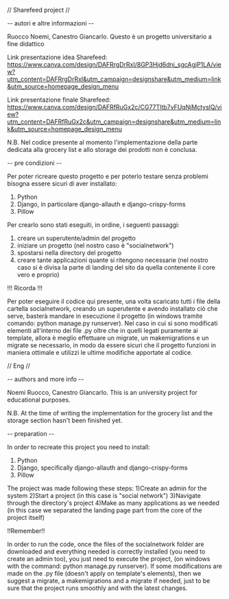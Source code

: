 // Sharefeed project //

-- autori e altre informazioni -- 

Ruocco Noemi, Canestro Giancarlo.
Questo è un progetto universitario a fine didattico

Link presentazione idea Sharefeed: https://www.canva.com/design/DAFRrgDrRxI/8GP3Hjd6dni_sgcAgjP1LA/view?utm_content=DAFRrgDrRxI&utm_campaign=designshare&utm_medium=link&utm_source=homepage_design_menu

Link presentazione finale Sharefeed: https://www.canva.com/design/DAFRfRuGx2c/CG77Tltb7vFUqNjMctyslQ/view?utm_content=DAFRfRuGx2c&utm_campaign=designshare&utm_medium=link&utm_source=homepage_design_menu

N.B. Nel codice presente al momento l'implementazione della parte dedicata alla grocery list e allo storage dei prodotti non è conclusa. 

-- pre condizioni -- 

Per poter ricreare questo progetto e per poterlo testare senza problemi bisogna essere sicuri di aver installato:
1) Python 
2) Django, in particolare django-allauth e django-crispy-forms 
3) Pillow 

Per crearlo sono stati eseguiti, in ordine, i seguenti passaggi:
1) creare un superutente/admin del progetto 
2) iniziare un progetto (nel nostro caso è "socialnetwork")
3) spostarsi nella directory del progetto
4) creare tante applicazioni quante si ritengono necessarie (nel nostro caso si è divisa la parte di landing del sito da quella contenente il core vero e proprio)

!!! Ricorda !!!

Per poter eseguire il codice qui presente, una volta scaricato tutti i file della cartella socialnetwork, creando un superutente e avendo installato ciò che serve, basterà mandare in esecuzione il progetto (in windows tramite comando: python manage.py runserver). 
Nel caso in cui si sono modificati elementi all'interno dei file .py oltre che in quelli legati puramente ai template, allora è meglio effettuare un migrate, un makemigrations e un migrate se necessario, in modo da essere sicuri che il progetto funzioni in maniera ottimale e utilizzi le ultime modifiche apportate al codice. 


// Eng //

-- authors and more info --

Noemi Ruocco, Canestro Giancarlo.
This is an university project for educational purposes.

N.B. At the time of writing the implementation for the grocery list and the storage section hasn't been finished yet.

-- preparation --

In order to recreate this project you need to install:
1) Python 
2) Django, specifically django-allauth and django-crispy-forms 
3) Pillow

The project was made following these steps:
1)Create an admin for the system
2)Start a project (in this case is "social network")
3)Navigate through the directory's project
4)Make as many applications as we needed (in this case we separated the landing page part from the core of the project itself)

!!Remember!!

In order to run the code, once the files of the socialnetwork folder are downloaded and everything needed is correctly installed (you need to create an admin too), you just need to execute the project, (on windows with the command: python manage.py runserver).
If some modifications are made on the .py file (doesn't apply on template's elements), then we suggest a migrate, a makemigrations and a migrate if needed, just to be sure that the project runs smoothly and with the latest changes.

